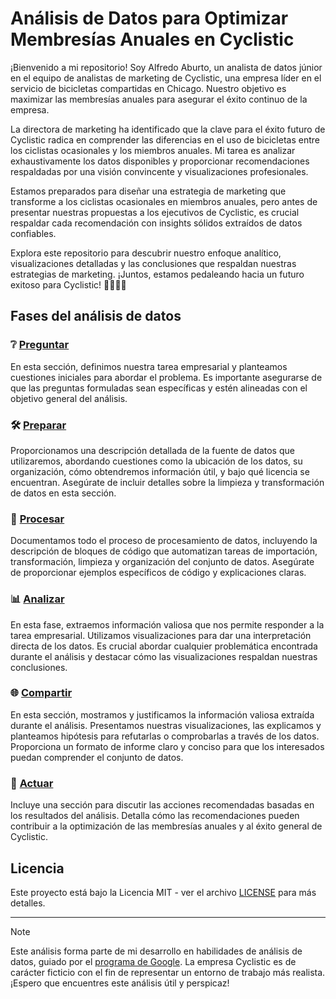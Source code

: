 # Análisis de Datos para Optimizar Membresías Anuales en Cyclistic

¡Bienvenido a mi repositorio! Soy Alfredo Aburto, un analista de datos júnior en el equipo de analistas de marketing de Cyclistic, una empresa líder en el servicio de bicicletas compartidas en Chicago. Nuestro objetivo es maximizar las membresías anuales para asegurar el éxito continuo de la empresa.

La directora de marketing ha identificado que la clave para el éxito futuro de Cyclistic radica en comprender las diferencias en el uso de bicicletas entre los ciclistas ocasionales y los miembros anuales. Mi tarea es analizar exhaustivamente los datos disponibles y proporcionar recomendaciones respaldadas por una visión convincente y visualizaciones profesionales.

Estamos preparados para diseñar una estrategia de marketing que transforme a los ciclistas ocasionales en miembros anuales, pero antes de presentar nuestras propuestas a los ejecutivos de Cyclistic, es crucial respaldar cada recomendación con insights sólidos extraídos de datos confiables.

Explora este repositorio para descubrir nuestro enfoque analítico, visualizaciones detalladas y las conclusiones que respaldan nuestras estrategias de marketing. ¡Juntos, estamos pedaleando hacia un futuro exitoso para Cyclistic! 🚴🏽‍♂️🚀

## Fases del análisis de datos

### ❔ [Preguntar](https://github.com/alabacw74/analisis-datos-bicicletas-compartidas/blob/main/proceso_analitico/preguntar.md "Documentación de la fase inicial")
En esta sección, definimos nuestra tarea empresarial y planteamos cuestiones iniciales para abordar el problema. Es importante asegurarse de que las preguntas formuladas sean específicas y estén alineadas con el objetivo general del análisis.

### 🛠️ [Preparar](https://github.com/alabacw74/analisis-datos-bicicletas-compartidas/blob/main/proceso_analitico/preparar.md "Documentación de la preparación de los datos")
Proporcionamos una descripción detallada de la fuente de datos que utilizaremos, abordando cuestiones como la ubicación de los datos, su organización, cómo obtendremos información útil, y bajo qué licencia se encuentran. Asegúrate de incluir detalles sobre la limpieza y transformación de datos en esta sección.

### 🔄 [Procesar](https://github.com/alabacw74/analisis-datos-bicicletas-compartidas/blob/main/proceso_analitico/Procesar/procesar.md "Documentación del procesamiento de los datos")
Documentamos todo el proceso de procesamiento de datos, incluyendo la descripción de bloques de código que automatizan tareas de importación, transformación, limpieza y organización del conjunto de datos. Asegúrate de proporcionar ejemplos específicos de código y explicaciones claras.

### 📊 [Analizar](https://github.com/alabacw74/analisis-datos-bicicletas-compartidas/blob/main/proceso_analitico/Analizar/analizar.md "Documentación del proceso de análisis")
En esta fase, extraemos información valiosa que nos permite responder a la tarea empresarial. Utilizamos visualizaciones para dar una interpretación directa de los datos. Es crucial abordar cualquier problemática encontrada durante el análisis y destacar cómo las visualizaciones respaldan nuestras conclusiones.

### 🌐 [Compartir](https://github.com/alabacw74/analisis-datos-bicicletas-compartidas/blob/main/proceso_analitico/Compartir/compartir.md "Resumen y discusión de información obtenida")
En esta sección, mostramos y justificamos la información valiosa extraída durante el análisis. Presentamos nuestras visualizaciones, las explicamos y planteamos hipótesis para refutarlas o comprobarlas a través de los datos. Proporciona un formato de informe claro y conciso para que los interesados puedan comprender el conjunto de datos.

### 🚀 [Actuar](https://github.com/alabacw74/analisis-datos-bicicletas-compartidas/blob/main/proceso_analitico/actuar.md "Recomendaciones para actuar")
Incluye una sección para discutir las acciones recomendadas basadas en los resultados del análisis. Detalla cómo las recomendaciones pueden contribuir a la optimización de las membresías anuales y al éxito general de Cyclistic.

## Licencia

Este proyecto está bajo la Licencia MIT - ver el archivo [LICENSE](LICENSE) para más detalles.

---
> [!NOTE]
> Este análisis forma parte de mi desarrollo en habilidades de análisis de datos, guiado por el [programa de Google](https://www.coursera.org/learn/completa-un-caso-practico/supplement/7PGIT/caso-practico-1-como-lograr-el-exito-rapido-de-un-negocio-de-bicicletas). La empresa Cyclistic es de carácter ficticio con el fin de representar un entorno de trabajo más realista. ¡Espero que encuentres este análisis útil y perspicaz!

